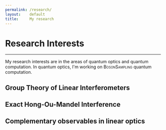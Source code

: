 ```yaml
---
permalink: /research/
layout:    default
title:     My research
---
```


# Research Interests
------------------

My research interests are in the areas of quantum optics and quantum computation. In quantum optics, I'm working on <span style="font-variant: small-caps"> BosonSampling </span> quantum computation. 


## Group Theory of Linear Interferometers

## Exact Hong-Ou-Mandel Interference

## Complementary observables in linear optics
